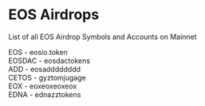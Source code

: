 # EOS Airdrops
List of all EOS Airdrop Symbols and Accounts on Mainnet

EOS - eosio.token  
EOSDAC - eosdactokens  
ADD - eosadddddddd  
CETOS -  gyztomjugage  
EOX - eoxeoxeoxeox  
EDNA - ednazztokens
